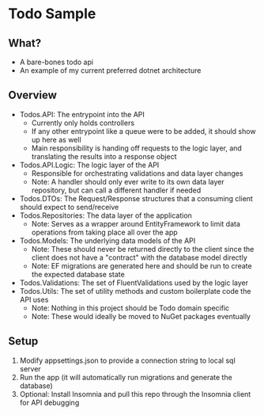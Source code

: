 # Todo Sample
## What?
- A bare-bones todo api
- An example of my current preferred dotnet architecture

## Overview
- Todos.API: The entrypoint into the API
  - Currently only holds controllers
  - If any other entrypoint like a queue were to be added, it should show up here as well
  - Main responsibility is handing off requests to the logic layer, and translating the results into a response object
- Todos.API.Logic: The logic layer of the API
  - Responsible for orchestrating validations and data layer changes
  - Note: A handler should only ever write to its own data layer repository, but can call a different handler if needed
- Todos.DTOs: The Request/Response structures that a consuming client should expect to send/receive
- Todos.Repositories: The data layer of the application
  - Note: Serves as a wrapper around EntityFramework to limit data operations from taking place all over the app
- Todos.Models: The underlying data models of the API
  - Note: These should never be returned directly to the client since the client does not have a "contract" with the database model directly
  - Note: EF migrations are generated here and should be run to create the expected database state
- Todos.Validations: The set of FluentValidations used by the logic layer
- Todos.Utils: The set of utility methods and custom boilerplate code the API uses 
  - Note: Nothing in this project should be Todo domain specific
  - Note: These would ideally be moved to NuGet packages eventually
  
## Setup
1) Modify appsettings.json to provide a connection string to local sql server
2) Run the app (it will automatically run migrations and generate the database)
3) Optional: Install Insomnia and pull this repo through the Insomnia client for API debugging
